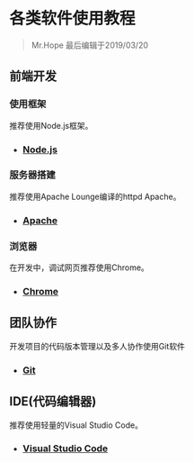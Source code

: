 # 各类软件使用教程

> Mr.Hope 最后编辑于2019/03/20

## 前端开发

### 使用框架

推荐使用Node.js框架。

- ### [Node.js](software/nodeJS)

### 服务器搭建

推荐使用Apache Lounge编译的httpd Apache。

- ### [Apache](software/Apache)

### 浏览器

在开发中，调试网页推荐使用Chrome。

- ### [Chrome](software/Chrome)

## 团队协作

开发项目的代码版本管理以及多人协作使用Git软件

- ### [Git](software/git)

## IDE(代码编辑器)

推荐使用轻量的Visual Studio Code。

- ### [Visual Studio Code](software/vscode)